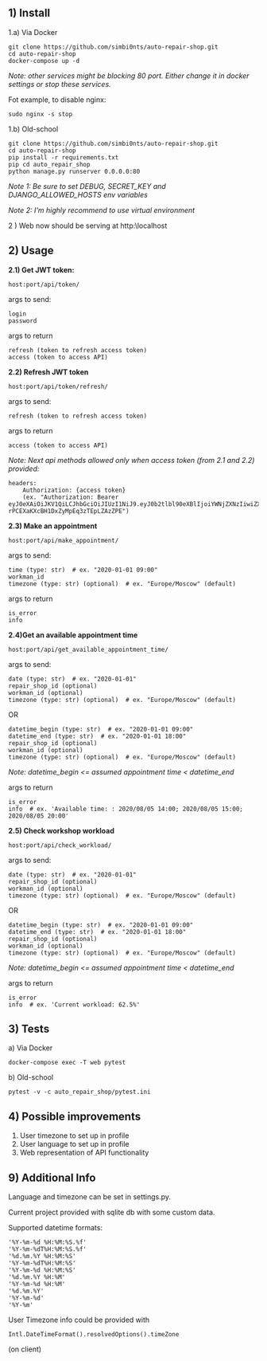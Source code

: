 

## **1) Install**

1.a) Via Docker

    git clone https://github.com/simbi0nts/auto-repair-shop.git
    cd auto-repair-shop
    docker-compose up -d

*Note: other services might be blocking 80 port. Either change it in docker settings or stop these services.*

Fot example, to disable nginx:

    sudo nginx -s stop

1.b) Old-school

    git clone https://github.com/simbi0nts/auto-repair-shop.git
    cd auto-repair-shop
    pip install -r requirements.txt
    pip cd auto_repair_shop
    python manage.py runserver 0.0.0.0:80

*Note 1: Be sure to set DEBUG, SECRET_KEY and DJANGO_ALLOWED_HOSTS env variables*

*Note 2: I'm highly recommend to use virtual environment*

2 ) Web now should be serving at http:\\localhost

## **2) Usage**

**2.1) Get JWT token:**

    host:port/api/token/

args to send: 

    login
    password

args to return

    refresh (token to refresh access token)
    access (token to access API)


**2.2) Refresh JWT token**

    host:port/api/token/refresh/

args to send: 

    refresh (token to refresh access token)

args to return

    access (token to access API)


*Note: Next api methods allowed only when access token (from 2.1 and 2.2) provided:*

    headers:
        Authorization: {access token}
        (ex. "Authorization: Bearer eyJ0eXAiOiJKV1QiLCJhbGciOiJIUzI1NiJ9.eyJ0b2tlbl90eXBlIjoiYWNjZXNzIiwiZXhwIjoxNTk2OTA2MzAzLCJqdGkiOiJlMTY1N2NmMTNkZTY0ODIxYTMxYmY5MTg0NjIwODc0OCIsInVzZXJfaWQiOjF9.GlhsYjQ6hn-rPCEXaKXcBH1DxZyMpEq3zTEpLZAzZPE")


**2.3) Make an appointment**

    host:port/api/make_appointment/

args to send: 

    time (type: str)  # ex. "2020-01-01 09:00"
    workman_id
    timezone (type: str) (optional)  # ex. "Europe/Moscow" (default)

args to return

    is_error
    info

**2.4)Get an available appointment time**

    host:port/api/get_available_appointment_time/

args to send: 

    date (type: str)  # ex. "2020-01-01"
    repair_shop_id (optional)
    workman_id (optional)
    timezone (type: str) (optional)  # ex. "Europe/Moscow" (default)

OR

    datetime_begin (type: str)  # ex. "2020-01-01 09:00"
    datetime_end (type: str)  # ex. "2020-01-01 18:00"
    repair_shop_id (optional)
    workman_id (optional)
    timezone (type: str) (optional)  # ex. "Europe/Moscow" (default)

*Note: datetime_begin <= assumed appointment time < datetime_end*

args to return

    is_error
    info  # ex. 'Available time: : 2020/08/05 14:00; 2020/08/05 15:00; 2020/08/05 20:00'

**2.5) Check workshop workload**

    host:port/api/check_workload/

args to send: 

    date (type: str)  # ex. "2020-01-01"
    repair_shop_id (optional)
    workman_id (optional)
    timezone (type: str) (optional)  # ex. "Europe/Moscow" (default)

   OR

    datetime_begin (type: str)  # ex. "2020-01-01 09:00"
    datetime_end (type: str)  # ex. "2020-01-01 18:00"
    repair_shop_id (optional)
    workman_id (optional)
    timezone (type: str) (optional)  # ex. "Europe/Moscow" (default)

*Note: datetime_begin <= assumed appointment time < datetime_end*

args to return

    is_error
    info  # ex. 'Current workload: 62.5%'


## **3) Tests**

a) Via Docker

    docker-compose exec -T web pytest

b) Old-school

    pytest -v -c auto_repair_shop/pytest.ini


## **4) Possible improvements**

1) User timezone to set up in profile
2) User language to set up in profile
3) Web representation of API functionality


## **9) Additional Info**

Language and timezone can be set in settings.py.

Current project provided with sqlite db with some custom data. 

Supported datetime formats:

    '%Y-%m-%d %H:%M:%S.%f'
    '%Y-%m-%dT%H:%M:%S.%f'
    '%d.%m.%Y %H:%M:%S'
    '%Y-%m-%dT%H:%M:%S'
    '%Y-%m-%d %H:%M:%S'
    '%d.%m.%Y %H:%M'
    '%Y-%m-%d %H:%M'
    '%d.%m.%Y'
    '%Y-%m-%d'
    '%Y-%m'

User Timezone info could be provided with

    Intl.DateTimeFormat().resolvedOptions().timeZone

(on client)
